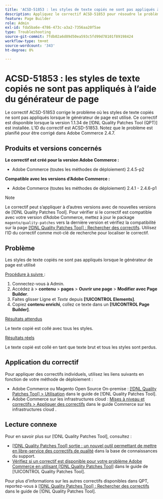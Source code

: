 ```yaml
---
title: 'ACSD-51853 : les styles de texte copiés ne sont pas appliqués à l’aide du générateur de page'
description: Appliquez le correctif ACSD-51853 pour résoudre le problème d’Adobe Commerce en raison duquel les styles de texte copiés ne sont pas appliqués lors de l’utilisation du générateur de page.
feature: Page Builder
role: Admin
exl-id: fda5ba6e-4786-473c-a3a2-7356aa20f5ae
type: Troubleshooting
source-git-commit: 7fdb02a6d89d50ea593c5fd99d78101f89198424
workflow-type: tm+mt
source-wordcount: '343'
ht-degree: 0%

---
```


# ACSD-51853 : les styles de texte copiés ne sont pas appliqués à l’aide du générateur de page

Le correctif ACSD-51853 corrige le problème où les styles de texte copiés ne sont pas appliqués lorsque le générateur de page est utilisé. Ce correctif est disponible lorsque la version 1.1.34 de [!DNL Quality Patches Tool (QPT)] est installée. L’ID du correctif est ACSD-51853. Notez que le problème est planifié pour être corrigé dans Adobe Commerce 2.4.7.

## Produits et versions concernés

**Le correctif est créé pour la version Adobe Commerce :**

* Adobe Commerce (toutes les méthodes de déploiement) 2.4.5-p2

**Compatible avec les versions d’Adobe Commerce :**

* Adobe Commerce (toutes les méthodes de déploiement) 2.4.1 - 2.4.6-p1

>[!NOTE]
>
>Le correctif peut s’appliquer à d’autres versions avec de nouvelles versions de [!DNL Quality Patches Tool]. Pour vérifier si le correctif est compatible avec votre version d’Adobe Commerce, mettez à jour le package `magento/quality-patches` vers la dernière version et vérifiez la compatibilité sur la page [[!DNL Quality Patches Tool] : Rechercher des correctifs](https://experienceleague.adobe.com/tools/commerce-quality-patches/index.html). Utilisez l’ID du correctif comme mot-clé de recherche pour localiser le correctif.

## Problème

Les styles de texte copiés ne sont pas appliqués lorsque le générateur de page est utilisé

<u>Procédure à suivre </u> :

1. Connectez-vous à Admin.
1. Accédez à > **contenu** > **pages** > **Ouvrir une page** > **Modifier avec Page Builder**.
1. Faites glisser Ligne et *Texte* depuis **[!UICONTROL Elements]**.
1. Copiez **contenu enrichi**, collez ce texte dans un **[!UICONTROL Page Builder]**.

<u>Résultats attendus</u>

Le texte copié est collé avec tous les styles.

<u>Résultats réels</u>

Le texte copié est collé en tant que texte brut et tous les styles sont perdus.

## Application du correctif

Pour appliquer des correctifs individuels, utilisez les liens suivants en fonction de votre méthode de déploiement :

* Adobe Commerce ou Magento Open Source On-premise : [[!DNL Quality Patches Tool] > Utilisation](/help/tools/quality-patches-tool/usage.md) dans le guide de [!DNL Quality Patches Tool].
* Adobe Commerce sur les infrastructures cloud : [Mises à niveau et correctifs > Appliquer des correctifs](https://experienceleague.adobe.com/docs/commerce-cloud-service/user-guide/develop/upgrade/apply-patches.html) dans le guide Commerce sur les infrastructures cloud .

## Lecture connexe

Pour en savoir plus sur [!DNL Quality Patches Tool], consultez :

* [[!DNL Quality Patches Tool] sortie : un nouvel outil permettant de mettre en libre-service des correctifs de qualité](https://experienceleague.adobe.com/en/docs/commerce-operations/tools/quality-patches-tool/quality-patches-tool-to-self-serve-quality-patches) dans la base de connaissances du support.
* [Vérifiez si un correctif est disponible pour votre problème Adobe Commerce en utilisant [!DNL Quality Patches Tool]](/help/tools/quality-patches-tool/patches-available-in-qpt/check-patch-for-magento-issue-with-magento-quality-patches.md) dans le guide de [!UICONTROL Quality Patches Tool].


Pour plus d’informations sur les autres correctifs disponibles dans QPT, reportez-vous à [[!DNL Quality Patches Tool] : Rechercher des correctifs](https://experienceleague.adobe.com/tools/commerce-quality-patches/index.html) dans le guide de [!DNL Quality Patches Tool].

